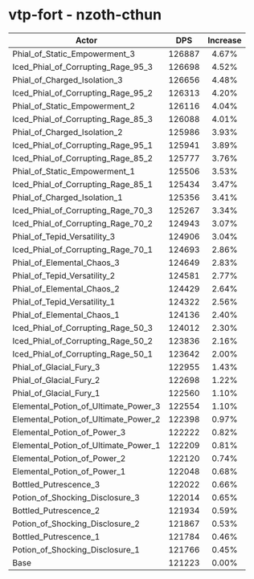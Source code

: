 # vtp-fort - nzoth-cthun
| Actor | DPS | Increase |
|---|:---:|:---:|
|Phial_of_Static_Empowerment_3|126887|4.67%|
|Iced_Phial_of_Corrupting_Rage_95_3|126698|4.52%|
|Phial_of_Charged_Isolation_3|126656|4.48%|
|Iced_Phial_of_Corrupting_Rage_95_2|126313|4.20%|
|Phial_of_Static_Empowerment_2|126116|4.04%|
|Iced_Phial_of_Corrupting_Rage_85_3|126088|4.01%|
|Phial_of_Charged_Isolation_2|125986|3.93%|
|Iced_Phial_of_Corrupting_Rage_95_1|125941|3.89%|
|Iced_Phial_of_Corrupting_Rage_85_2|125777|3.76%|
|Phial_of_Static_Empowerment_1|125506|3.53%|
|Iced_Phial_of_Corrupting_Rage_85_1|125434|3.47%|
|Phial_of_Charged_Isolation_1|125356|3.41%|
|Iced_Phial_of_Corrupting_Rage_70_3|125267|3.34%|
|Iced_Phial_of_Corrupting_Rage_70_2|124943|3.07%|
|Phial_of_Tepid_Versatility_3|124906|3.04%|
|Iced_Phial_of_Corrupting_Rage_70_1|124693|2.86%|
|Phial_of_Elemental_Chaos_3|124649|2.83%|
|Phial_of_Tepid_Versatility_2|124581|2.77%|
|Phial_of_Elemental_Chaos_2|124429|2.64%|
|Phial_of_Tepid_Versatility_1|124322|2.56%|
|Phial_of_Elemental_Chaos_1|124136|2.40%|
|Iced_Phial_of_Corrupting_Rage_50_3|124012|2.30%|
|Iced_Phial_of_Corrupting_Rage_50_2|123836|2.16%|
|Iced_Phial_of_Corrupting_Rage_50_1|123642|2.00%|
|Phial_of_Glacial_Fury_3|122955|1.43%|
|Phial_of_Glacial_Fury_2|122698|1.22%|
|Phial_of_Glacial_Fury_1|122560|1.10%|
|Elemental_Potion_of_Ultimate_Power_3|122554|1.10%|
|Elemental_Potion_of_Ultimate_Power_2|122398|0.97%|
|Elemental_Potion_of_Power_3|122222|0.82%|
|Elemental_Potion_of_Ultimate_Power_1|122209|0.81%|
|Elemental_Potion_of_Power_2|122120|0.74%|
|Elemental_Potion_of_Power_1|122048|0.68%|
|Bottled_Putrescence_3|122022|0.66%|
|Potion_of_Shocking_Disclosure_3|122014|0.65%|
|Bottled_Putrescence_2|121934|0.59%|
|Potion_of_Shocking_Disclosure_2|121867|0.53%|
|Bottled_Putrescence_1|121784|0.46%|
|Potion_of_Shocking_Disclosure_1|121766|0.45%|
|Base|121223|0.00%|
